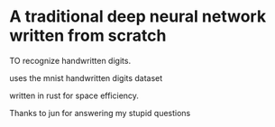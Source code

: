 # A traditional deep neural network written from scratch

TO recognize handwritten digits.

uses the mnist handwritten digits dataset

written in rust for space efficiency.

Thanks to jun for answering my stupid questions
